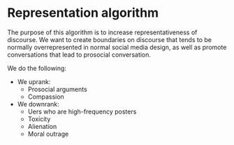 # Representation algorithm
The purpose of this algorithm is to increase representativeness of discourse. We want to create boundaries on discourse that tends to be normally overrepresented in normal social media design, as well as promote conversations that lead to prosocial conversation.

We do the following:
- We uprank:
    - Prosocial arguments
    - Compassion
- We downrank:
    - Uers who are high-frequency posters
    - Toxicity
    - Alienation
    - Moral outrage
